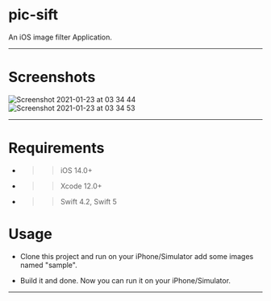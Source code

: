 
# pic-sift

An iOS image filter Application. 
********************************
# Screenshots

![Screenshot 2021-01-23 at 03 34 44](https://user-images.githubusercontent.com/42433776/105553835-2d9adc80-5d2c-11eb-8d18-9d4c77377ca0.png)
![Screenshot 2021-01-23 at 03 34 53](https://user-images.githubusercontent.com/42433776/105553842-32f82700-5d2c-11eb-9e99-da0daffc1d11.png)

********************************

# Requirements

- >> iOS 14.0+
- >> Xcode 12.0+
- >> Swift 4.2, Swift 5

# Usage

 * Clone this project and run on your iPhone/Simulator add some images named "sample".

 * Build it and done. Now you can run it on your iPhone/Simulator.
----------------------------------
